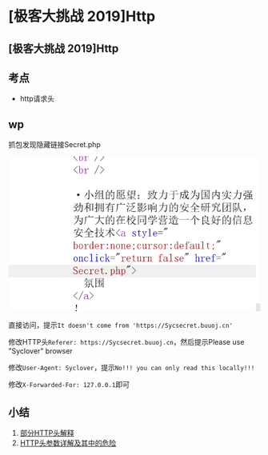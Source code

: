 # \[极客大挑战 2019]Http

## \[极客大挑战 2019]Http

## 考点

* http请求头

## wp

抓包发现隐藏链接Secret.php

![](<../../.gitbook/assets/image (25) (1) (1) (1).png>)

直接访问，提示`It doesn't come from 'https://Sycsecret.buuoj.cn'`

修改HTTP头`Referer: https://Sycsecret.buuoj.cn`，然后提示Please use "Syclover" browser

修改`User-Agent: Syclover`，提示`No!!! you can only read this locally!!!`

修改`X-Forwarded-For: 127.0.0.1`即可

## 小结

1. [部分HTTP头解释](https://itbilu.com/other/relate/EJ3fKUwUx.html#http-request-headers)
2. [HTTP头参数详解及其中的危险](https://www.cnblogs.com/builder4ever/p/11797358.html)
